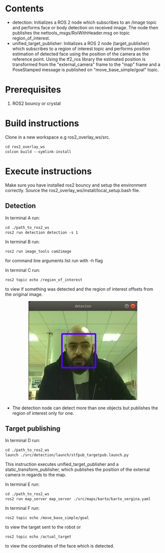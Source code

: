 # Contents
  * detection: Initializes a ROS 2 node which subscribes to an /image topic and performs face or body detection on received image. The node then publishes the  nettools_msgs/RoiWithHeader.msg on topic region_of_interest.
  * unified_target_publisher: Initializes a ROS 2 node (target_publisher) which subscribes to a region of interest topic and performs position estimation of detected face using the position of the camera as the reference point. Using the tf2_ros library the estimated position is transformed from the "external_camera" frame to the "map" frame and a PoseStamped message is published on "move_base_simple/goal" topic.  

# Prerequisites
1. ROS2 bouncy or crystal

# Build instructions
Clone in a new workspace e.g ros2_overlay_ws/src.

```
cd ros2_overlay_ws
colcon build --symlink-install
```
# Execute instructions
Make sure you have installed ros2 bouncy and setup the environment correctly.
Source the ros2_overlay_ws/install/local_setup.bash file.

## Detection

In terminal A run:
```
cd ./path_to_ros2_ws
ros2 run detection detection -s 1
```
In terminal B run:
```
ros2 run image_tools cam2image
```
for command line arguments list run with -h flag

In terminal C run:
```
ros2 topic echo /region_of_interest
```
to view if something was detected and the region of interest offsets from the original image.

<p align="center">
    <img src="https://github.com/pantphot/thesis/blob/crystal/img/detection.png">
</p>

* The detection node can detect more than one objects but publishes the region of interest only for one.<br />

## Target publishing
In terminal D run:
```
cd ./path_to_ros2_ws
launch ./src/detection/launch/stfpub_targetpub.launch.py
```
This instruction executes unified_target_publisher and a static_transform_publisher, which publishes the position of the external camera in regards to the map.

In terminal E run:
```
cd ./path_to_ros2_ws
ros2 run map_server map_server ./src/maps/karto/karto_vergina.yaml
```
In terminal F run:
```
ros2 topic echo /move_base_simple/goal
```
to view the target sent to the robot or
```
ros2 topic echo /actual_target
```
to view the coordinates of the face which is detected.
